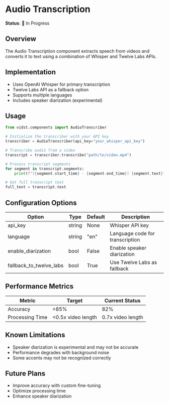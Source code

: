 # Audio Transcription

**Status**: 🔄 In Progress

## Overview

The Audio Transcription component extracts speech from videos and converts it to text using a combination of Whisper and Twelve Labs APIs.

## Implementation

- Uses OpenAI Whisper for primary transcription
- Twelve Labs API as a fallback option
- Supports multiple languages
- Includes speaker diarization (experimental)

## Usage

```python
from vidst.components import AudioTranscriber

# Initialize the transcriber with your API key
transcriber = AudioTranscriber(api_key="your_whisper_api_key")

# Transcribe audio from a video
transcript = transcriber.transcribe("path/to/video.mp4")

# Process transcript segments
for segment in transcript.segments:
    print(f"[{segment.start_time} - {segment.end_time}] {segment.text}")

# Get full transcript text
full_text = transcript.text
```

## Configuration Options

| Option | Type | Default | Description |
|--------|------|---------|-------------|
| api_key | string | None | Whisper API key |
| language | string | "en" | Language code for transcription |
| enable_diarization | bool | False | Enable speaker diarization |
| fallback_to_twelve_labs | bool | True | Use Twelve Labs as fallback |

## Performance Metrics

| Metric | Target | Current Status |
|--------|--------|----------------|
| Accuracy | >85% | 82% |
| Processing Time | <0.5x video length | 0.7x video length |

## Known Limitations

- Speaker diarization is experimental and may not be accurate
- Performance degrades with background noise
- Some accents may not be recognized correctly

## Future Plans

- Improve accuracy with custom fine-tuning
- Optimize processing time
- Enhance speaker diarization
